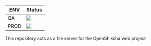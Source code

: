 | ENV | Status |
| --- | --- |
| QA | ![](https://github.com/openshiksha/openshiksha-cabinet/workflows/CI/CD%20Pipeline/badge.svg?branch=qa) |
| PROD | ![](https://github.com/openshiksha/openshiksha-cabinet/workflows/CI/CD%20Pipeline/badge.svg?branch=prod) |

This repository acts as a file server for the OpenShiksha web project